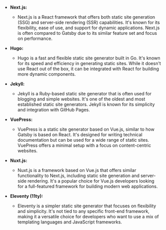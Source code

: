 - **Next.js:**
    
    - Next.js is a React framework that offers both static site generation (SSG) and server-side rendering (SSR) capabilities. It's known for its flexibility, ease of use, and support for dynamic applications. Next.js is often compared to Gatsby due to its similar feature set and focus on performance.
- **Hugo:**
    
    - Hugo is a fast and flexible static site generator built in Go. It's known for its speed and efficiency in generating static sites. While it doesn't use React out of the box, it can be integrated with React for building more dynamic components.
- **Jekyll:**
    
    - Jekyll is a Ruby-based static site generator that is often used for blogging and simple websites. It's one of the oldest and most established static site generators. Jekyll is known for its simplicity and integration with GitHub Pages.
- **VuePress:**
    
    - VuePress is a static site generator based on Vue.js, similar to how Gatsby is based on React. It's designed for writing technical documentation but can be used for a wide range of static sites. VuePress offers a minimal setup with a focus on content-centric websites.
- **Nuxt.js:**
    
    - Nuxt.js is a framework based on Vue.js that offers similar functionality to Next.js, including static site generation and server-side rendering. It's a popular choice for Vue.js developers looking for a full-featured framework for building modern web applications.
- **Eleventy (11ty):**
    
    - Eleventy is a simpler static site generator that focuses on flexibility and simplicity. It's not tied to any specific front-end framework, making it a versatile choice for developers who want to use a mix of templating languages and JavaScript frameworks.